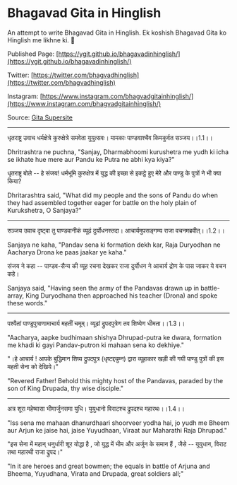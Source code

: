 # Bhagavad Gita in Hinglish

An attempt to write Bhagavad Gita in Hinglish. Ek koshish Bhagavad Gita ko Hinglish me likhne ki. 🙏

Published Page: [https://ygit.github.io/bhagavadinhinglish/](https://ygit.github.io/bhagavadinhinglish/)

Twitter: [https://twitter.com/bhagvadhinglish](https://twitter.com/bhagvadhinglish)

Instagram: [https://www.instagram.com/bhagvadgitainhinglish/](https://www.instagram.com/bhagvadgitainhinglish/)

Source: [Gita Supersite](https://www.gitasupersite.iitk.ac.in/srimad?language=dv&field_chapter_value=1&field_nsutra_value=1)

---

धृतराष्ट्र उवाच
धर्मक्षेत्रे कुरुक्षेत्रे समवेता युयुत्सवः।
मामकाः पाण्डवाश्चैव किमकुर्वत सञ्जय।।1.1।।

Dhritrashtra ne puchna, "Sanjay, Dharmabhoomi kurushetra me yudh ki icha se ikhate hue mere aur Pandu ke Putra ne abhi kya kiya?"

धृतराष्ट्र बोले -- 
हे संजय! धर्मभूमि कुरुक्षेत्र में युद्ध की इच्छा से इकट्ठे हुए मेरेे और पाण्डु के पुत्रों ने भी क्या किया?

Dhritarashtra said, "What did my people and the sons of Pandu do when they had assembled together eager for battle on the holy plain of Kurukshetra, O Sanjaya?"

--- 

सञ्जय उवाच
दृष्ट्वा तु पाण्डवानीकं व्यूढं दुर्योधनस्तदा।
आचार्यमुपसङ्गम्य राजा वचनमब्रवीत्।।1.2।।

Sanjaya ne kaha, "Pandav sena ki formation dekh kar, Raja Duryodhan ne Aacharya Drona ke paas jaakar ye kaha."

संजय ने कहा -- 
पाण्डव-सैन्य की व्यूह रचना देखकर राजा दुर्योधन ने आचार्य द्रोण के पास जाकर ये वचन कहे।

Sanjaya said, "Having seen the army of the Pandavas drawn up in battle-array, King Duryodhana then approached his teacher (Drona) and spoke these words."

---

पश्यैतां पाण्डुपुत्राणामाचार्य महतीं चमूम्।
व्यूढां द्रुपदपुत्रेण तव शिष्येण धीमता।।1.3।।

"Aacharya, aapke budhimaan shishya Dhrupad-putra ke dwara, formation me khadi ki gayi Pandav-putron ki mahaan sena ko dekhiye."

"।हे आचार्य ! आपके बुद्धिमान शिष्य द्रुपदपुत्र (धृष्टद्द्युम्न) द्वारा व्यूहाकार खड़ी की गयी पाण्डु पुत्रों की इस महती सेना को देखिये।"

"Revered Father! Behold this mighty host of the Pandavas, paraded by the son of King Drupada, thy wise disciple."

---

अत्र शूरा महेष्वासा भीमार्जुनसमा युधि।
युयुधानो विराटश्च द्रुपदश्च महारथः।।1.4।।

"Iss sena me mahaan dhanurdhaari shoorveer yodha hai, jo yudh me Bheem aur Arjun ke jaise hai, jaise Yuyudhaan, Viraat aur Maharathi Raja Dhrupad." 

"इस सेना में महान् धनुर्धारी शूर योद्धा है ,  जो युद्ध में भीम और अर्जुन के समान हैं , जैसे --  युयुधान, विराट तथा महारथी राजा द्रुपद।"

"In it are heroes and great bowmen; the equals in battle of Arjuna and Bheema, Yuyudhana, Virata and Drupada, great soldiers all;"
 
